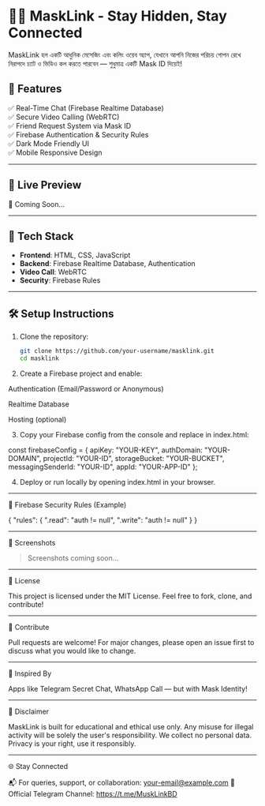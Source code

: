 
# 🕵️‍♂️ MaskLink - Stay Hidden, Stay Connected

MaskLink হল একটি আধুনিক মেসেজিং এবং কলিং ওয়েব অ্যাপ, যেখানে আপনি নিজের পরিচয় গোপন রেখে নিরাপদে চ্যাট ও ভিডিও কল করতে পারবেন — শুধুমাত্র একটি Mask ID দিয়েই!

## 📱 Features

✅ Real-Time Chat (Firebase Realtime Database)  
✅ Secure Video Calling (WebRTC)  
✅ Friend Request System via Mask ID  
✅ Firebase Authentication & Security Rules  
✅ Dark Mode Friendly UI  
✅ Mobile Responsive Design

---

## 🚀 Live Preview

🚧 Coming Soon...

---

## 🔧 Tech Stack

- **Frontend**: HTML, CSS, JavaScript  
- **Backend**: Firebase Realtime Database, Authentication  
- **Video Call**: WebRTC  
- **Security**: Firebase Rules

---

## 🛠️ Setup Instructions

1. Clone the repository:
   ```bash
   git clone https://github.com/your-username/masklink.git
   cd masklink

2. Create a Firebase project and enable:

Authentication (Email/Password or Anonymous)

Realtime Database

Hosting (optional)



3. Copy your Firebase config from the console and replace in index.html:

const firebaseConfig = {
  apiKey: "YOUR-KEY",
  authDomain: "YOUR-DOMAIN",
  projectId: "YOUR-ID",
  storageBucket: "YOUR-BUCKET",
  messagingSenderId: "YOUR-ID",
  appId: "YOUR-APP-ID"
};


4. Deploy or run locally by opening index.html in your browser.




---

🔐 Firebase Security Rules (Example)

{
  "rules": {
    ".read": "auth != null",
    ".write": "auth != null"
  }
}


---

📸 Screenshots

> Screenshots coming soon...




---

📄 License

This project is licensed under the MIT License.
Feel free to fork, clone, and contribute!


---

🤝 Contribute

Pull requests are welcome!
For major changes, please open an issue first to discuss what you would like to change.


---

🧠 Inspired By

Apps like Telegram Secret Chat, WhatsApp Call — but with Mask Identity!


---

🙏 Disclaimer

MaskLink is built for educational and ethical use only.
Any misuse for illegal activity will be solely the user's responsibility.
We collect no personal data. Privacy is your right, use it responsibly.


---

🌐 Stay Connected

📬 For queries, support, or collaboration: your-email@example.com
📢 Official Telegram Channel: https://t.me/MuskLinkBD
